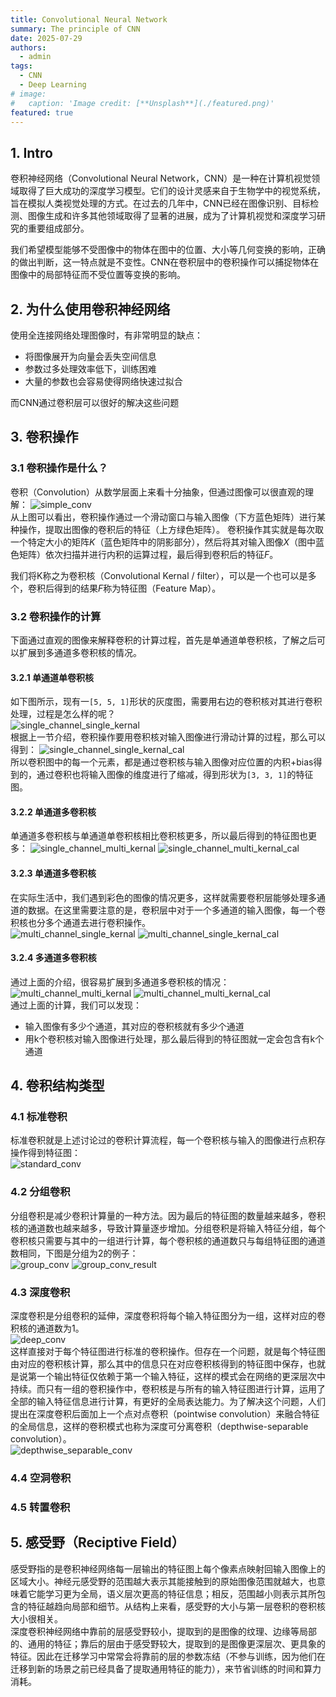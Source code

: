 ```yaml
---
title: Convolutional Neural Network 
summary: The principle of CNN
date: 2025-07-29
authors:
  - admin
tags:
  - CNN
  - Deep Learning
# image:
#   caption: 'Image credit: [**Unsplash**](./featured.png)'
featured: true
---
```


## 1. Intro
卷积神经网络（Convolutional Neural Network，CNN）是一种在计算机视觉领域取得了巨大成功的深度学习模型。它们的设计灵感来自于生物学中的视觉系统，旨在模拟人类视觉处理的方式。在过去的几年中，CNN已经在图像识别、目标检测、图像生成和许多其他领域取得了显著的进展，成为了计算机视觉和深度学习研究的重要组成部分。

我们希望模型能够不受图像中的物体在图中的位置、大小等几何变换的影响，正确的做出判断，这一特点就是不变性。CNN在卷积层中的卷积操作可以捕捉物体在图像中的局部特征而不受位置等变换的影响。

## 2. 为什么使用卷积神经网络

使用全连接网络处理图像时，有非常明显的缺点：
- 将图像展开为向量会丢失空间信息
- 参数过多处理效率低下，训练困难
- 大量的参数也会容易使得网络快速过拟合

而CNN通过卷积层可以很好的解决这些问题

## 3. 卷积操作
### 3.1 卷积操作是什么？
卷积（Convolution）从数学层面上来看十分抽象，但通过图像可以很直观的理解：
![simple_conv](/CNN/simple_conv.webp)   
从上图可以看出，卷积操作通过一个滑动窗口与输入图像（下方蓝色矩阵）进行某种操作，提取出图像的卷积后的特征（上方绿色矩阵）。 卷积操作其实就是每次取一个特定大小的矩阵$K$（蓝色矩阵中的阴影部分），然后将其对输入图像$X$（图中蓝色矩阵）依次扫描并进行内积的运算过程，最后得到卷积后的特征$F$。  

我们将K称之为卷积核（Convolutional Kernal / filter），可以是一个也可以是多个，卷积后得到的结果$F$称为特征图（Feature Map）。

### 3.2 卷积操作的计算
下面通过直观的图像来解释卷积的计算过程，首先是单通道单卷积核，了解之后可以扩展到多通道多卷积核的情况。

#### 3.2.1 单通道单卷积核
如下图所示，现有一```[5, 5, 1]```形状的灰度图，需要用右边的卷积核对其进行卷积处理，过程是怎么样的呢？   
![single_channel_single_kernal](/CNN/single_channel_single_kernal.jpg)  
根据上一节介绍，卷积操作要用卷积核对输入图像进行滑动计算的过程，那么可以得到：
![single_channel_single_kernal_cal](/CNN/single_channel_single_kernal_cal.jpg)  
所以卷积图中的每一个元素，都是通过卷积核与输入图像对应位置的内积+bias得到的，通过卷积也将输入图像的维度进行了缩减，得到形状为```[3, 3, 1]```的特征图。

#### 3.2.2 单通道多卷积核
单通道多卷积核与单通道单卷积核相比卷积核更多，所以最后得到的特征图也更多：
![single_channel_multi_kernal](/CNN/single_channel_multi_kernal.jpg)
![single_channel_multi_kernal_cal](/CNN/single_channel_multi_kernal_cal.jpg)   

#### 3.2.3 单通道多卷积核
在实际生活中，我们遇到彩色的图像的情况更多，这样就需要卷积层能够处理多通道的数据。在这里需要注意的是，卷积层中对于一个多通道的输入图像，每一个卷积核也分多个通道去进行卷积操作。   
![multi_channel_single_kernal](/CNN/multi_channel_single_kernal.jpg)
![multi_channel_single_kernal_cal](/CNN/multi_channel_single_kernal_cal.jpg)   

#### 3.2.4 多通道多卷积核
通过上面的介绍，很容易扩展到多通道多卷积核的情况：  
![multi_channel_multi_kernal](/CNN/multi_channel_multi_kernal.jpg)
![multi_channel_multi_kernal_cal](/CNN/multi_channel_multi_kernal_cal.jpg)  
通过上面的计算，我们可以发现：  

- 输入图像有多少个通道，其对应的卷积核就有多少个通道
- 用k个卷积核对输入图像进行处理，那么最后得到的特征图就一定会包含有k个通道

## 4. 卷积结构类型

### 4.1 标准卷积
标准卷积就是上述讨论过的卷积计算流程，每一个卷积核与输入的图像进行点积存操作得到特征图：   
![standard_conv](/CNN/standard_conv.jpg)

### 4.2 分组卷积
分组卷积是减少卷积计算量的一种方法。因为最后的特征图的数量越来越多，卷积核的通道数也越来越多，导致计算量逐步增加。分组卷积是将输入特征分组，每个卷积核只需要与其中的一组进行计算，每个卷积核的通道数只与每组特征图的通道数相同，下图是分组为2的例子：  
![group_conv](/CNN/group_conv.png)
![group_conv_result](/CNN/group_conv_result.png)

### 4.3 深度卷积
深度卷积是分组卷积的延伸，深度卷积将每个输入特征图分为一组，这样对应的卷积核的通道数为1。   
![deep_conv](/CNN/deep_conv.png)  
这样直接对于每个特征图进行标准的卷积操作。但存在一个问题，就是每个特征图由对应的卷积核计算，那么其中的信息只在对应卷积核得到的特征图中保存，也就是说第一个输出特征仅依赖于第一个输入特征，这样的模式会在网络的更深层次中持续。而只有一组的卷积操作中，卷积核是与所有的输入特征图进行计算，运用了全部的输入特征信息进行计算，有更好的全局表达能力。为了解决这个问题，人们提出在深度卷积后面加上一个点对点卷积（pointwise convolution）来融合特征的全局信息，这样的卷积模式也称为深度可分离卷积（depthwise-separable convolution）。   
![depthwise_separable_conv](/CNN/depthwise_separable_conv.png)

### 4.4 空洞卷积

### 4.5 转置卷积

## 5. 感受野（Reciptive Field）
感受野指的是卷积神经网络每一层输出的特征图上每个像素点映射回输入图像上的区域大小。神经元感受野的范围越大表示其能接触到的原始图像范围就越大，也意味着它能学习更为全局，语义层次更高的特征信息；相反，范围越小则表示其所包含的特征越趋向局部和细节。从结构上来看，感受野的大小与第一层卷积的卷积核大小很相关。   
深度卷积神经网络中靠前的层感受野较小，提取到的是图像的纹理、边缘等局部的、通用的特征；靠后的层由于感受野较大，提取到的是图像更深层次、更具象的特征。因此在迁移学习中常常会将靠前的层的参数冻结（不参与训练，因为他们在迁移到新的场景之前已经具备了提取通用特征的能力），来节省训练的时间和算力消耗。

